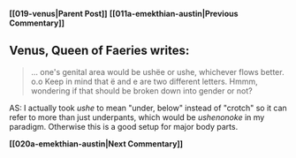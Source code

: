 **[[019-venus|Parent Post]]**
**[[011a-emekthian-austin|Previous Commentary]]**

## Venus, Queen of Faeries writes:

> ... one's genital area would be ushëe or ushe, whichever flows better. o.o Keep in mind that ë and e are two different letters. Hmmm, wondering if that should be broken down into gender or not?

AS: I actually took _ushe_ to mean "under, below" instead of "crotch" so it can refer to more than just underpants, which would be _ushenonoke_ in my paradigm. Otherwise this is a good setup for major body parts.

**[[020a-emekthian-austin|Next Commentary]]**
